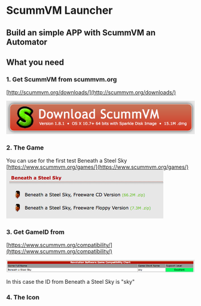 # ScummVM Launcher
## Build an simple APP with ScummVM an Automator

## What you need

### 1. Get ScummVM from scummvm.org
[http://scummvm.org/downloads/](http://scummvm.org/downloads/)

![Download](https://github.com/n3PH1lim/SCUMM_Launcher_OSX/blob/master/images/get_scumm.png "Download")

### 2. The Game

You can use for the first test Beneath a Steel Sky
[https://www.scummvm.org/games/](https://www.scummvm.org/games/)
![Game Download](https://github.com/n3PH1lim/SCUMM_Launcher_OSX/blob/master/images/game_download.png)

### 3. Get GameID from
[https://www.scummvm.org/compatibility/](https://www.scummvm.org/compatibility/)

![GameID](https://github.com/n3PH1lim/SCUMM_Launcher_OSX/blob/master/images/gameid.png)

In this case the ID from Beneath a Steel Sky is "sky"

### 4. The Icon
